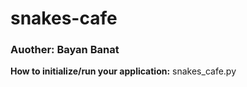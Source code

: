 # snakes-cafe

### Auother: Bayan Banat

**How to initialize/run your application:**
snakes_cafe.py
